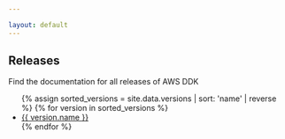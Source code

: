 ```yaml
---

layout: default
---
```

## Releases
Find the documentation for all releases of AWS DDK

<ul>
{% assign sorted_versions = site.data.versions | sort: 'name' | reverse %}
{% for version in sorted_versions %}
  <li>
    <a href="release/{{ version.root }}/index">
      {{ version.name }}
    </a>
  </li>
{% endfor %}
</ul>

